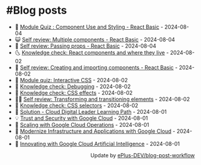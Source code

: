 # #Blog posts
<!-- BLOG-POST-LIST:START -->
- 🧰 [Module Quiz : Component Use and Styling - React Basic](https://eplus.dev/module-quiz-component-use-and-styling-react-basic) - 2024-08-04
- 😺 [Self review: Multiple components - React Basic](https://eplus.dev/self-review-multiple-components-react-basic) - 2024-08-04
- 🗽 [Self review: Passing props - React Basic](https://eplus.dev/self-review-passing-props-react-basic) - 2024-08-04
- 🌜 [Knowledge check: React components and where they live](https://eplus.dev/knowledge-check-react-components-and-where-they-live) - 2024-08-02
- 📝 [Self review: Creating and importing components - React Basic](https://eplus.dev/self-review-creating-and-importing-components-react-basic) - 2024-08-02
- 🚀 [Module quiz: Interactive CSS](https://eplus.dev/module-quiz-interactive-css) - 2024-08-02
- 💼 [Knowledge check: Debugging](https://eplus.dev/knowledge-check-debugging) - 2024-08-02
- 🦣 [Knowledge check: CSS effects](https://eplus.dev/knowledge-check-css-effects) - 2024-08-02
- 👨‍🏫 [Self review: Transforming and transitioning elements](https://eplus.dev/self-review-transforming-and-transitioning-elements) - 2024-08-02
- 🔭 [Knowledge check: CSS selectors](https://eplus.dev/knowledge-check-css-selectors) - 2024-08-02
- 🤡 [Solution - Cloud Digital Leader Learning Path](https://eplus.dev/solution-cloud-digital-leader-learning-path) - 2024-08-01
- 💡 [Trust and Security with Google Cloud](https://eplus.dev/trust-and-security-with-google-cloud) - 2024-08-01
- 🦣 [Scaling with Google Cloud Operations](https://eplus.dev/scaling-with-google-cloud-operations) - 2024-08-01
- 💪 [Modernize Infrastructure and Applications with Google Cloud](https://eplus.dev/modernize-infrastructure-and-applications-with-google-cloud) - 2024-08-01
- 🤡 [Innovating with Google Cloud Artificial Intelligence](https://eplus.dev/innovating-with-google-cloud-artificial-intelligence) - 2024-08-01<!-- BLOG-POST-LIST:END -->
<div align="right">
  Update by <a target="_blank"
    href="https://github.com/ePlus-DEV/blog-post-workflow">ePlus-DEV/blog-post-workflow</a>
</div>
